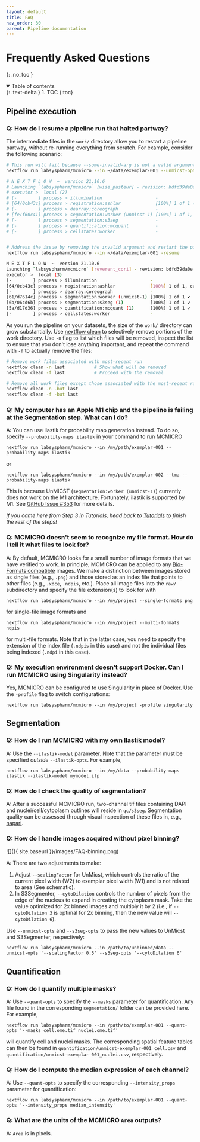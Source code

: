 ```yaml
---
layout: default
title: FAQ
nav_order: 30
parent: Pipeline documentation
---
```


# Frequently Asked Questions

{: .no_toc }

<details open markdown="block">
  <summary>
    Table of contents
  </summary>
  {: .text-delta }
1. TOC
{:toc}
</details>

## Pipeline execution

### Q: How do I resume a pipeline run that halted partway?

The intermediate files in the `work/` directory allow you to restart a pipeline partway, without re-running everything from scratch. For example, consider the following scenario:

``` bash
# This run will fail because --some-invalid-arg is not a valid argument for UnMicst
nextflow run labsyspharm/mcmicro --in ~/data/exemplar-001 --unmicst-opts '--some-invalid-arg'

# N E X T F L O W  ~  version 21.10.6
# Launching `labsyspharm/mcmicro` [wise_pasteur] - revision: bdfd39da0e [master]
# executor >  local (2)
# [-        ] process > illumination                    -
# [64/0cb43c] process > registration:ashlar             [100%] 1 of 1 ✔
# [-        ] process > dearray:coreograph              -
# [fe/f60c41] process > segmentation:worker (unmicst-1) [100%] 1 of 1, failed: 1 ✘
# [-        ] process > segmentation:s3seg              -
# [-        ] process > quantification:mcquant          -
# [-        ] process > cellstates:worker               -


# Address the issue by removing the invalid argument and restart the pipeline with -resume
nextflow run labsyspharm/mcmicro --in ~/data/exemplar-001 -resume

N E X T F L O W  ~  version 21.10.6
Launching `labsyspharm/mcmicro` [reverent_cori] - revision: bdfd39da0e [master]
executor >  local (3)
[-        ] process > illumination                    -
[64/0cb43c] process > registration:ashlar             [100%] 1 of 1, cached: 1 ✔  # <-- NOTE: Cached
[-        ] process > dearray:coreograph              -
[61/d7614c] process > segmentation:worker (unmicst-1) [100%] 1 of 1 ✔
[6b/06cd6b] process > segmentation:s3seg (1)          [100%] 1 of 1 ✔
[5a/d17d36] process > quantification:mcquant (1)      [100%] 1 of 1 ✔
[-        ] process > cellstates:worker               -
```

As you run the pipeline on your datasets, the size of the `work/` directory can grow substantially. Use [nextflow clean](https://github.com/nextflow-io/nextflow/blob/cli-docs/docs/cli.rst#clean) to selectively remove portions of the work directory. Use `-n` flag to list which files will be removed, inspect the list to ensure that you don't lose anything important, and repeat the command with `-f` to actually remove the files:

``` bash
# Remove work files associated with most-recent run
nextflow clean -n last           # Show what will be removed
nextflow clean -f last           # Proceed with the removal

# Remove all work files except those associated with the most-recent run
nextflow clean -n -but last
nextflow clean -f -but last
```
### Q: My computer has an Apple M1 chip and the pipeline is failing at the Segmentation step. What can I do?

A: You can use ilastik for probability map generation instead. To do so, specify `--probability-maps ilastik` in your command to run MCMICRO

```
nextflow run labsyspharm/mcmicro --in /my/path/exemplar-001 --probability-maps ilastik
```
or 
```
nextflow run labsyspharm/mcmicro --in /my/path/exemplar-002 --tma --probability-maps ilastik
```

This is because UnMICST (`segmentation:worker (unmicst-1)`) currently does not work on the M1 architecture. Fortunately, ilastik is supported by M1. See [GitHub Issue #353](https://github.com/labsyspharm/mcmicro/issues/353) for more details.

*If you came here from Step 3 in Tutorials, head back to [Tutorials](../tutorial/tutorial.md) to finish the rest of the steps!*

### Q: MCMICRO doesn't seem to recognize my file format. How do I tell it what files to look for?

A: By default, MCMICRO looks for a small number of image formats that we have verified to work. In principle, MCMICRO can be applied to any [Bio-Formats compatible](https://docs.openmicroscopy.org/bio-formats/6.0.1/supported-formats.html) images. We make a distinction between images stored as single files (e.g., `.png`) and those stored as an index file that points to other files (e.g., `.xdce`, `.ndpis`, etc.). Place all image files into the `raw/` subdirectory and specify the file extension(s) to look for with

```
nextflow run labsyspharm/mcmicro --in /my/project --single-formats png
```

for single-file image formats and

```
nextflow run labsyspharm/mcmicro --in /my/project --multi-formats ndpis
```

for multi-file formats. Note that in the latter case, you need to specify the extension of the index file (`.ndpis` in this case) and not the individual files being indexed (`.ndpi` in this case).

### Q: My execution environment doesn't support Docker. Can I run MCMICRO using Singularity instead?

Yes, MCMICRO can be configured to use Singularity in place of Docker. Use the `-profile` flag to switch configurations:

```
nextflow run labsyspharm/mcmicro --in /my/project -profile singularity
```

## Segmentation

### Q: How do I run MCMICRO with my own Ilastik model?

A: Use the `--ilastik-model` parameter. Note that the parameter must be specified *outside* `--ilastik-opts`. For example,

```
nextflow run labsyspharm/mcmicro --in /my/data --probability-maps ilastik --ilastik-model mymodel.ilp
```

### Q: How do I check the quality of segmentation?

A: After a successful MCMICRO run, two-channel tif files containing DAPI and nuclei/cell/cytoplasm outlines will reside in `qc/s3seg`. Segmentation quality can be assessed through visual inspection of these files in, e.g., [napari](https://napari.org/).

### Q: How do I handle images acquired without pixel binning?

![]({{ site.baseurl }}/images/FAQ-binning.png)

A: There are two adjustments to make:

1. Adjust `--scalingFactor` for UnMicst, which controls the ratio of the current pixel width (W2) to exemplar pixel width (W1) and is not related to area (See schematic).
1. In S3Segmenter, `--cytoDilation` controls the number of pixels from the edge of the nucleus to expand in creating the cytoplasm mask. Take the value optimized for 2x binned images and multiply it by 2 (i.e., if `--cytoDilation 3` is optimal for 2x binning, then the new value will `--cytoDilation 6`).

Use `--unmicst-opts` and `--s3seg-opts` to pass the new values to UnMicst and S3Segmenter, respectively:

```
nextflow run labsyspharm/mcmicro --in /path/to/unbinned/data --unmicst-opts '--scalingFactor 0.5' --s3seg-opts '--cytoDilation 6'
```

## Quantification

### Q: How do I quantify multiple masks?

A: Use `--quant-opts` to specify the `--masks` parameter for quantification. Any file found in the corresponding `segmentation/` folder can be provided here. For example,

```
nextflow run labsyspharm/mcmicro --in /path/to/exemplar-001 --quant-opts '--masks cell.ome.tif nuclei.ome.tif'
```

will quantify cell and nuclei masks. The corresponding spatial feature tables can then be found in `quantification/unmicst-exemplar-001_cell.csv` and `quantification/unmicst-exemplar-001_nuclei.csv`, respectively.

### Q: How do I compute the median expression of each channel?

A: Use `--quant-opts` to specify the corresponding `--intensity_props` parameter for quantification:

```
nextflow run labsyspharm/mcmicro --in /path/to/exemplar-001 --quant-opts '--intensity_props median_intensity'
```

### Q: What are the units of the MCMICRO `Area` outputs?

A: `Area` is in pixels.